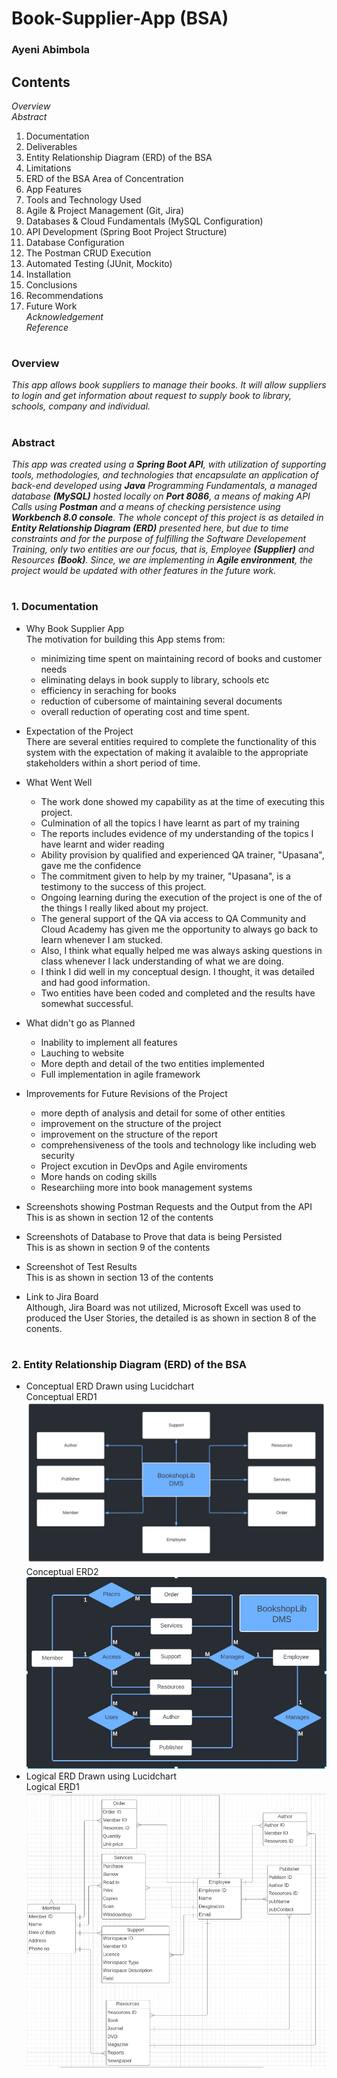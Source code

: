 # Book-Supplier-App (BSA)

### Ayeni Abimbola 

## Contents <br>
   _Overview_<br>
   _Abstract_<br>
 1.   Documentation
 2.   Deliverables
 3.   Entity Relationship Diagram (ERD) of the BSA
 4.   Limitations
 5.   ERD of the BSA Area of Concentration
 6.   App Features
 7.   Tools and Technology Used
 8.   Agile & Project Management (Git, Jira)
 9.   Databases & Cloud Fundamentals (MySQL Configuration)
10.   API Development (Spring Boot Project Structure)
11.   Database Configuration
12.   The Postman CRUD Execution
13.   Automated Testing (JUnit, Mockito)
14.   Installation
15.   Conclusions
16.   Recommendations
17.   Future Work <br>
    _Acknowledgement_<br>
    _Reference_<br>

#
### Overview
_This app allows book suppliers to manage their books. It will allow suppliers to login and get information about request to supply book to library, schools, company and individual._ 
#
### Abstract
_This app was created using a **Spring Boot API**, with utilization of supporting tools, methodologies, and technologies that encapsulate an application of back-end developed using **Java** Programming Fundamentals, a managed database **(MySQL)** hosted locally on **Port 8086**, a means of making API Calls using **Postman** and a means of checking persistence using **Workbench 8.0 console**. The whole concept of this project is as detailed in **Entity Relationship Diagram (ERD)** presented here, but due to time constraints and for the purpose of fulfilling the Software Developement Training, only two entities are our focus, that is, Employee **(Supplier)** and Resources **(Book)**.  Since, we are implementing in **Agile environment**, the project would be updated with other features in the future work._   
#
### 1.   Documentation
* Why Book Supplier App <br>
  The motivation for building this App stems from:
  * minimizing time spent on maintaining record of books and customer needs
  * eliminating delays in book supply to library, schools etc
  * efficiency in seraching for books
  * reduction of cubersome of maintaining several documents
  * overall reduction of operating cost and time spent.
 
 * Expectation of the Project <br>
   There are several entities required to complete the functionality of this system with the expectation    of making it avalaible to the appropriate stakeholders within a short period of time.
 
 * What Went Well <br>
   * The work done showed my capability as at the time of executing this project.
   * Culmination of all the topics I have learnt as part of my training
   * The reports includes evidence of my understanding of the topics I have learnt and wider reading
   * Ability provision by qualified and experienced QA trainer, "Upasana", gave me the confidence
   * The commitment given to help by my trainer, "Upasana", is a testimony to the success of this            project.
   * Ongoing learning during the execution of the project is one of the of the things I really liked          about my project.
   * The general support of the QA via access to QA Community and Cloud Academy has given me the              opportunity to always go back to learn whenever I am stucked.
   * Also, I think what equally helped me was always asking questions in class whenever I lack                understanding of what we are doing.
   * I think I did well in my conceptual design.  I thought, it was detailed and had good information.
   * Two entities have been coded and completed and the results have somewhat successful.

 * What didn't go as Planned <br>
   * Inability to implement all features
   * Lauching to website
   * More depth and detail of the two entities implemented
   * Full implementation in agile framework
 
 * Improvements for Future Revisions of the Project <br>   
   * more depth of analysis and detail for some of other entities
   * improvement on the structure of the project
   * improvement on the structure of the report
   * comprehensiveness of the tools and technology like including web security
   * Project excution in DevOps and Agile enviroments
   * More hands on coding skills
   * Researchiing more into book management systems
   
 * Screenshots showing Postman Requests and the Output from the API<br>
   This is as shown in section 12 of the contents<br>
 * Screenshots of Database to Prove that data is being Persisted<br>
   This is as shown in section 9 of the contents<br>  
 * Screenshot of Test Results<br>
   This is as shown in section 13 of the contents<br>
 * Link to Jira Board<br>
   Although, Jira Board was not utilized, Microsoft Excell was used to produced the User Stories, the      detailed is as shown in section 8 of the conents.
 
 #
### 2.   Entity Relationship Diagram (ERD) of the BSA
* Conceptual ERD Drawn using Lucidchart <br>
  Conceptual ERD1 <br> 
<img src="BookSupApScreenshot/conceptual ERD of BSMS1.jpg"> <br>
  Conceptual ERD2 <br> 
<img src="BookSupApScreenshot/conceptual ERD of BSMS2.jpg"> <br>
* Logical ERD Drawn using Lucidchart <br>
  Logical ERD1 <br> 
<img src="BookSupApScreenshot/Logical ERD of BSMS1.jpg"> <br>
